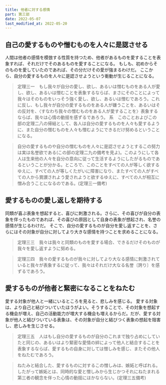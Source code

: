 ```yaml
---
title: 他者に対する感情
part: 第三部
date: 2022-05-07
last_modified_at: 2022-05-20
---
```


## 自己の愛するものや憎むものを人々に是認させる

人間は他者の感情を模倣する性質を持つため、他者があるものを愛することを表象すれば、それだけでそのあるものを愛することになる。
もしも、初めからそのものを愛していたのであれば、その分だけその愛が強まるわけだ。
ここから、自分の愛するものを人々に是認させようという衝動が生じることになる。

>定理三一　もし我々が自分の愛し、欲し、あるいは憎むものをある人が愛し、欲し、あるいは憎むことを表象するならば、まさにそのことによって我々はそのものをいっそう強く愛し、欲し、あるいは憎むであろう。これに反し、もし我々が自分の愛するものをある人が嫌うことを、あるいはその反対を、〈すなわち我々の憎むものをある人が愛することを〉表象するならば、我々は心情の動揺を感ずるであろう。
>系　このことおよびこの部の定理二八の帰結として、各人は自分の愛するものを人々も愛するように、また自分の憎むものを人々も憎むようにできるだけ努めるということになる。

>自分の愛するものや自分の憎むものを人々に是認させようとするこの努力は実は名誉欲である(この部の定理二九の備考を見よ)。このようにして各人は生来他の人々を自分の意向に従って生活するようにしたがるものであるということが分かる。ところで、このことをすべての人が等しく欲するゆえに、すべての人が等しくたがいに障害になり、またすべての人がすべての人から賞讃されよう愛されようと欲するゆえに、すべての人が相互に憎み合うことになるのである。(定理三一備考)

## 愛するものの愛し返しを期待する

同類が喜ぶ表象を想起すると、喜びに刺激される。さらに、その喜びが自分の表象を伴ったものであれば、その喜びの原因として自身の表象が想起され、名誉の感情が生じるわけだ。
そこで、自分の愛するものが自分を愛し返すことを、さらにはその対象が自分に対してより大きな感情を持つことを求めることになる。

>定理三三　我々は我々と同類のものを愛する場合、できるだけそのものが我々を愛し返すように努める。

>定理三四　我々の愛するものが我々に対してより大なる感情に刺激されていると我々が表象するに従って、我々はそれだけ大なる名誉〔誇り〕を感ずるであろう。

## 愛するものが他者と緊密になることをねたむ

愛する対象が他人と一緒にいるところを見ると、悲しみを感じる。
愛する対象は、より自己と結びついていたほうがよい。そうすることで、その対象を想起する機会が増え、自己の活動能力が増大する機会も増えるからだ。だが、愛する対象が他人と結びついている表象は、その対象が自分と結びつく表象の想起を阻害し、悲しみを生じさせる。

>定理三五　人はもし自分の愛するものが自分のこれまで独り占めにしていたと同じの、あるいはより緊密な愛情の絆によって他人と結合することを表象するならば、愛するもの自身に対しては憎しみを感じ、またその他人をねたむであろう。

>ねたみと結合した、愛するものに対するこの憎しみは、嫉妬と呼ばれる。したがって嫉妬とは、同時的な愛と憎しみから生じかつそれにねたまれる第三者の観念を伴った心情の動揺にほかならない。(定理三五備考)
